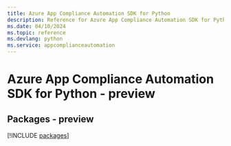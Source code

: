 ```yaml
---
title: Azure App Compliance Automation SDK for Python
description: Reference for Azure App Compliance Automation SDK for Python
ms.date: 04/10/2024
ms.topic: reference
ms.devlang: python
ms.service: appcomplianceautomation
---
```

# Azure App Compliance Automation SDK for Python - preview
## Packages - preview
[!INCLUDE [packages](app-compliance-automation-index.md)]
